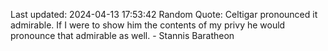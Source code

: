 Last updated: 2024-04-13 17:53:42
Random Quote: Celtigar pronounced it admirable.  If I were to show him the contents of my privy he would pronounce that admirable as well.  -  Stannis Baratheon